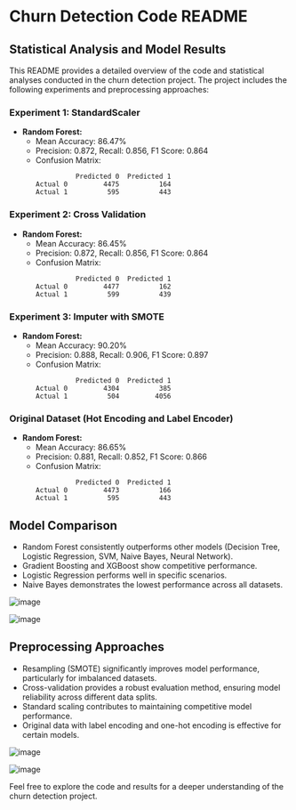 # Churn Detection Code README

## Statistical Analysis and Model Results

This README provides a detailed overview of the code and statistical analyses conducted in the churn detection project. 
The project includes the following experiments and preprocessing approaches:

### Experiment 1: StandardScaler

- **Random Forest:**
  - Mean Accuracy: 86.47%
  - Precision: 0.872, Recall: 0.856, F1 Score: 0.864
  - Confusion Matrix:
    ```
              Predicted 0  Predicted 1
    Actual 0         4475          164
    Actual 1          595          443
    ```

### Experiment 2: Cross Validation

- **Random Forest:**
  - Mean Accuracy: 86.45%
  - Precision: 0.872, Recall: 0.856, F1 Score: 0.864
  - Confusion Matrix:
    ```
              Predicted 0  Predicted 1
    Actual 0         4477          162
    Actual 1          599          439
    ```

### Experiment 3: Imputer with SMOTE

- **Random Forest:**
  - Mean Accuracy: 90.20%
  - Precision: 0.888, Recall: 0.906, F1 Score: 0.897
  - Confusion Matrix:
    ```
              Predicted 0  Predicted 1
    Actual 0         4304          385
    Actual 1          504         4056
    ```

### Original Dataset (Hot Encoding and Label Encoder)

- **Random Forest:**
  - Mean Accuracy: 86.65%
  - Precision: 0.881, Recall: 0.852, F1 Score: 0.866
  - Confusion Matrix:
    ```
              Predicted 0  Predicted 1
    Actual 0         4473          166
    Actual 1          595          443
    ```

## Model Comparison

- Random Forest consistently outperforms other models (Decision Tree, Logistic Regression, SVM, Naive Bayes, Neural Network).
- Gradient Boosting and XGBoost show competitive performance.
- Logistic Regression performs well in specific scenarios.
- Naive Bayes demonstrates the lowest performance across all datasets.

![image](https://github.com/MertBasan/churnDetection/assets/101882782/a3e20e44-598c-415b-857c-44831a7eee99)

![image](https://github.com/MertBasan/churnDetection/assets/101882782/1c973fc3-2c38-4846-b045-a8e8a4db1067)


## Preprocessing Approaches

- Resampling (SMOTE) significantly improves model performance, particularly for imbalanced datasets.
- Cross-validation provides a robust evaluation method, ensuring model reliability across different data splits.
- Standard scaling contributes to maintaining competitive model performance.
- Original data with label encoding and one-hot encoding is effective for certain models.

![image](https://github.com/MertBasan/churnDetection/assets/101882782/835e6be6-42ea-4c16-8acc-50001a843c05)

![image](https://github.com/MertBasan/churnDetection/assets/101882782/682392ab-18f2-42e7-aa0a-fd7d7a7c29cd)


Feel free to explore the code and results for a deeper understanding of the churn detection project.
